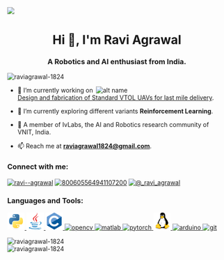<img src= "https://user-images.githubusercontent.com/109269344/228837585-27bc3287-7370-4a17-8e35-ceca69774fd7.jpeg" width="1100" >
<!-- <img src= "https://user-images.githubusercontent.com/109269344/228860017-6ea45456-df68-4aa4-aecd-e81414fd1080.jpeg" width="1100" height="350"> -->

<h1 align="center">Hi 👋, I'm Ravi Agrawal</h1>
<h3 align="center">A Robotics and AI enthusiast from India.</h3>

<p align="left"> <img src="https://komarev.com/ghpvc/?username=raviagrawal-1824&label=Profile%20views&color=0e75b6&style=flat" alt="raviagrawal-1824" /> </p>

<img align= "right" alt ="alt name" width="300" src="https://user-images.githubusercontent.com/109269344/228836721-59402513-6f0a-4f2b-bc75-97fb2453e3ea.gif">

- 🔭 I’m currently working on [Design and fabrication of Standard VTOL UAVs for last mile delivery](https://docs.google.com/document/d/1RvwhlTn6gbgeKq2clOvvXEuTmL-HQrIkc1x2omlpCyc/edit#heading=h.pny4juvf1558).

- 🌱 I’m currently exploring different variants **Reinforcement Learning**.

- 🤖 A member of IvLabs, the AI and Robotics research community of VNIT, India.

- 📫 Reach me at **raviagrawal1824@gmail.com**.

<h3 align="left">Connect with me:</h3>
<p align="left">
<a href="https://linkedin.com/in/ravi--agrawal" target="blank"><img align="center" src="https://raw.githubusercontent.com/rahuldkjain/github-profile-readme-generator/master/src/images/icons/Social/linked-in-alt.svg" alt="ravi--agrawal" height="30" width="40" /></a>
<a href="https://discordapp.com/users/800605564941107200" target="blank"><img align="center" src="https://raw.githubusercontent.com/rahuldkjain/github-profile-readme-generator/master/src/images/icons/Social/discord.svg" alt="800605564941107200" height="30" width="40" /></a>
<a href="https://twitter.com/@_ravi_agrawal" target="blank"><img align="center" src="https://raw.githubusercontent.com/rahuldkjain/github-profile-readme-generator/master/src/images/icons/Social/twitter.svg" alt="@_ravi_agrawal" height="30" width="40" /></a>
</p>

<h3 align="left">Languages and Tools:</h3>
<p align="left"> <a href="https://www.python.org" target="_blank" rel="noreferrer"> <img src="https://raw.githubusercontent.com/devicons/devicon/master/icons/python/python-original.svg" alt="python" width="40" height="40"/> </a> <a href="https://www.java.com" target="_blank" rel="noreferrer"> <img src="https://raw.githubusercontent.com/devicons/devicon/master/icons/java/java-original.svg" alt="java" width="40" height="40"/> </a> <a href="https://www.cprogramming.com/" target="_blank" rel="noreferrer"> <img src="https://raw.githubusercontent.com/devicons/devicon/master/icons/c/c-original.svg" alt="c" width="40" height="40"/> </a> <a href="https://opencv.org/" target="_blank" rel="noreferrer"> <img src="https://www.vectorlogo.zone/logos/opencv/opencv-icon.svg" alt="opencv" width="40" height="40"/> </a> <a href="https://www.mathworks.com/" target="_blank" rel="noreferrer"> <img src="https://upload.wikimedia.org/wikipedia/commons/2/21/Matlab_Logo.png" alt="matlab" width="40" height="40"/> </a> <a href="https://pytorch.org/" target="_blank" rel="noreferrer"> <img src="https://www.vectorlogo.zone/logos/pytorch/pytorch-icon.svg" alt="pytorch" width="40" height="40"/> </a> <a href="https://www.linux.org/" target="_blank" rel="noreferrer"> <img src="https://raw.githubusercontent.com/devicons/devicon/master/icons/linux/linux-original.svg" alt="linux" width="40" height="40"/> </a> <a href="https://www.arduino.cc/" target="_blank" rel="noreferrer"> <img src="https://cdn.worldvectorlogo.com/logos/arduino-1.svg" alt="arduino" width="40" height="40"/> </a> <a href="https://git-scm.com/" target="_blank" rel="noreferrer"> <img src="https://www.vectorlogo.zone/logos/git-scm/git-scm-icon.svg" alt="git" width="40" height="40"/> </a> </p>


<img align="center" src="https://github-readme-stats.vercel.app/api?username=raviagrawal-1824&border_color=0000ff&title_color=0000ff&show_icons=true&theme=chartreuse-dark&icon_color=0000ff" alt="raviagrawal-1824" width="700"/>

<img align="left" src="https://github-readme-stats.vercel.app/api/top-langs?username=raviagrawal-1824&layout=compact&title_color=0000ff&border_color=0000ff&show_icons=true&theme=chartreuse-dark&icon_color=0000ff" alt="raviagrawal-1824" width="500"/>

<!-- https://user-images.githubusercontent.com/109269344/228855165-acecaca6-b74e-4832-8e6f-912788a2e493.svg -->
<!-- <a href="http://wiki.ros.org/" target="_blank" rel="noreferrer"> <img src="https://www.vectorlogo.zone/logos/ros/ros-ar21.svg" alt="ros" width="100" height="100"  /> </a> -->


